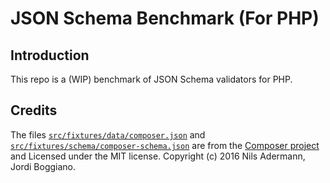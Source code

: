 # JSON Schema Benchmark (For PHP)

## Introduction

This repo is a (WIP) benchmark of JSON Schema validators for PHP.

## Credits

The files [`src/fixtures/data/composer.json`](src/fixtures/data/composer.json) and [`src/fixtures/schema/composer-schema.json`](src/fixtures/schema/composer-schema.json) are from the [Composer project](https://github.com/composer/composer) and Licensed under the MIT license.  Copyright (c) 2016 Nils Adermann, Jordi Boggiano.

